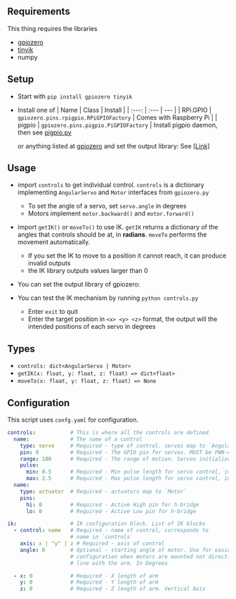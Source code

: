 ## Requirements

This thing requires the libraries

- [gpiozero](https://gpiozero.readthedocs.io/en/stable/index.html)
- [tinyik](https://github.com/lanius/tinyik)
- numpy

## Setup

- Start with `pip install gpiozero tinyik`
- Install one of
  | Name | Class | Install |
  | :---: | :--- | --- |
  | RPi.GPIO | `gpiozero.pins.rpigpio.RPiGPIOFactory` | Comes with Raspberry Pi |
  | pigpio | `gpiozero.pins.pigpio.PiGPIOFactory` | Install pigpio daemon, then see [pigpio.py](http://abyz.me.uk/rpi/pigpio/python.html)

  or anything listed at [gpiozero](https://gpiozero.readthedocs.io/en/stable/api_pins.html#changing-the-pin-factory) and set the output library: See [[Link]](https://gpiozero.readthedocs.io/en/stable/api_pins.html#changing-the-pin-factory)

## Usage

- import `controls` to get individual control. `controls` is a dictionary implementing `AngularServo` and `Motor` interfaces from `gpiozero.py`

  - To set the angle of a servo, set `servo.angle` in degrees
  - Motors implement `motor.backward()` and `motor.forward()`

- import `getIK()` or `moveTo()` to use IK. `getIK` returns a dictionary of the angles that controls should be at, in **radians**. `moveTo` performs the movement automatically.

  - If you set the IK to move to a position it cannot reach, it can produce invalid outputs
  - the IK library outputs values larger than 0

- You can set the output library of gpiozero:

- You can test the IK mechanism by running `python controls.py`

  - Enter `exit` to quit
  - Enter the target position in `<x> <y> <z>` format, the output will the intended positions of each servo in degrees

## Types

- `controls: dict<AngularServo | Motor>`
- `getIK(x: float, y: float, z: float) => dict<float>`
- `moveTo(x: float, y: float, z: float) => None`

## Configuration

This script uses `confg.yaml` for configuration.

```yaml
controls:           # This is where all the controls are defined
  name:             # The name of a control
    type: servo     # Required - type of control. servos map to `AngularServo`
    pin: 0          # Required - The GPIO pin for servos. MUST be PWN-enabled
    range: 180      # Required - The range of motion. Servos initialize at 0 deg
    pulse:
      min: 0.5      # Required - Min pulse length for servo control, in ms
      max: 2.5      # Required - Max pulse length for servo control, in ms
  name:
    type: actuator  # Required - actuators map to `Motor`
    pins:
      hi: 0         # Required - Active High pin for h-bridge
      lo: 0         # Required - Active Low pin for h-bridge

ik:                 # IK configuration block. List of IK blocks
  - control: name   # Required - name of control, corresponds to
                    # name in `controls`
    axis: x | "y" | z # Required - axis of control
    angle: 0        # Optional - starting angle of motor. Use for easier
                    # configuration when motors are mounted not directly in
                    # line with the arm. In Degrees

  - x: 0            # Required - X length of arm
    y: 0            # Required - Y length of arm
    z: 0            # Required - Z length of arm. Vertical Axis
```
